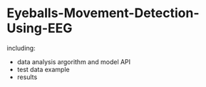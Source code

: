 # Eyeballs-Movement-Detection-Using-EEG
including:
* data analysis argorithm and model API 
* test data example
* results

